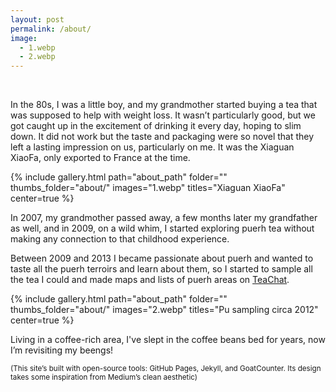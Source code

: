 ```yaml
---
layout: post
permalink: /about/
image:
  - 1.webp
  - 2.webp
---
```


<br>

<p>
In the 80s, I was a little boy, and my grandmother started buying a tea that was supposed to help with weight loss. It wasn’t particularly good, but we got caught up in the excitement of drinking it every day, hoping to slim down. It did not work but the taste and packaging were so novel that they left a lasting impression on us, particularly on me. It was the Xiaguan XiaoFa, only exported to France at the time.
</p>

<!-- XIAGUAN TUO -->
{% include gallery.html 
path="about_path"
folder="" 
thumbs_folder="about/" 
images="1.webp" 
titles="Xiaguan XiaoFa"
center=true
%}

<p>
    In 2007, my grandmother passed away, a few months later my grandfather as well, and in 2009, on a wild whim, I started exploring puerh tea without making any connection to that childhood experience.
</p>

<p>
    Between 2009 and 2013 I became passionate about puerh and wanted to taste all the puerh terroirs and learn about them, so I started to sample all the tea I could and made maps and lists of puerh areas on <a href="https://www.teachat.com/viewtopic.php?t=17948" target="_blank" rel="noopener noreferrer nofollow">TeaChat</a>. 
</p>

<!-- SAMPLING PUERH -->
{% include gallery.html 
path="about_path"
folder="" 
thumbs_folder="about/" 
images="2.webp" 
titles="Pu sampling circa 2012"
center=true
%}

<p>
    Living in a coffee-rich area, I've slept in the coffee beans bed for years, now I’m revisiting my beengs!
</p>

<p>
    <small>(This site’s built with open-source tools: GitHub Pages, Jekyll, and GoatCounter. Its design takes some inspiration from Medium’s clean aesthetic)</small>
</p>
